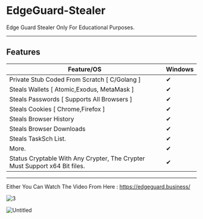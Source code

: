 # EdgeGuard-Stealer
Edge Guard Stealer Only For Educational Purposes.


---

## Features

| Feature/OS      | Windows | 
|-----------------|---------|
| Private Stub Coded From Scratch [ C/Golang ] | ✔ | 
| Steals Wallets [ Atomic,Exodus, MetaMask ]  | ✔ | 
| Steals Passwords [ Supports All Browsers ] | ✔ | 
| Steals Cookies [ Chrome,Firefox ]   | ✔  | 
| Steals Browser History   | ✔ |
| Steals Browser Downloads   | ✔ | 
| Steals TaskSch List. | ✔ | 
| More.  | ✔ |
| Status Cryptable With Any Crypter, The Crypter Must Support x64 Bit files. | ✔       | ✔     | ✔     |


---


Either You Can Watch The Video From Here : 
https://edgeguard.business/

![3](https://github.com/EdgeGuardP/EdgeGuard-Stealer/assets/127977328/795623c5-0119-48d1-bb1b-44daeec8a89f)

![Untitled](https://github.com/EdgeGuardP/EdgeGuard-Stealer/assets/127977328/d84c6ec1-e48e-47df-a0c2-18145a854cfc)



